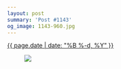 ```yaml
---
layout: post
summary: 'Post #1143'
og_image: 1143-960.jpg
---
```


<p>
 <time>
  <a href="/1143">
   {{ page.date | date: "%B %-d, %Y" }}
  </a>
 </time>
 <a href="/1143">
  <figure data-taken="4/23/2020">
   <img sizes="(min-width: 700px) 50vw, calc(100vw - 2rem)" src="{{ site.assets_url }}/1143-480.jpg" srcset="{{ site.assets_url }}/1143-240.jpg 240w, {{ site.assets_url }}/1143-480.jpg 480w, {{ site.assets_url }}/1143-720.jpg 720w, {{ site.assets_url }}/1143-960.jpg 960w"/>
  </figure>
 </a>
</p>
